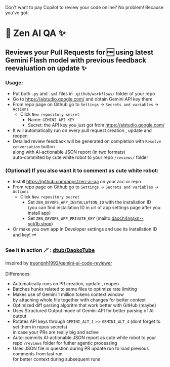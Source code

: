 Don't want to pay Copilot to review your code online? No problem! Because you've got:
# 🪭 Zen AI QA ✨
## Reviews your Pull Requests for 🆓 using latest Gemini Flash model with previous feedback reevaluation on update ✨

### Usage:
- Put both `.py` and `.yml` files in `.github/workflows/` folder of your repo
- Go to https://aistudio.google.com/ and obtain Gemini API key there
- From repo page on Github go to `Settings` -> `Secrets and variables` -> `Actions`
  - Click `New repository secret`
    - Name: `GEMINI_API_KEY`
    - Secret: the API key you just got from https://aistudio.google.com/
- It will automatically run on every pull request creation , update and reopen
- Detailed review feedback will be generated on completion with `Resolve conversation` button <br> along with AI-actionable JSON report (in two formats) <br> auto-commited by cute white robot to your repo `/reviews/` folder
### (Optional) If you also want it to comment as cute white robot:
- Install https://github.com/apps/zen-ai-qa on your acc or repo
- From repo page on Github go to `Settings` -> `Secrets and variables` -> `Actions`
  - Click `New repository secret`
    - Set `ZEN_DEVOPS_APP_INSTALLATION_ID` with the installation ID <br> (you can find installation ID in url of app settings page after you install app)
    - Set `ZEN_DEVOPS_APP_PRIVATE_KEY` (mailto:daoch4n@xn--vck1b.shop)
- Or make you own app in Developer settings and use its installation ID and key! 🗝️

### See it in action 🪄 : [dtub/DaokoTube](https://github.com/dtub/DaokoTube/pulls?q=is%3Apr+is%3Aclosed)

Inspired by [truongnh1992/gemini-ai-code-reviewer](https://github.com/truongnh1992/gemini-ai-code-reviewer)
<br><br>
Differences:
- Automatically runs on PR creation, update , reopen
- Batches hunks related to same files to optimize rate limiting
- Makes use of Gemini 1 million tokens context window <br> by attaching whole file together with changes for better context
- Optimized diff parsing algoritm that work better with GitHub (maybe)
- Uses Structured Output mode of Gemini API for better parsing of AI output
- Rotates API keys through `GEMINI_ALT_1` >> `GEMINI_ALT_4` (dont forget to set them in repos secrets) <br> in case your PRs are really big and active
- Auto-commits AI-actionable JSON report as cute white robot to your repo `/reviews` folder for futher agentic processing
- Uses JSON file in question during PR update run to load previous comments from last run <br> for better context during subsequent runs

